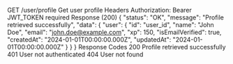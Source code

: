 GET
/user/profile
Get user profile
Headers
Authorization: Bearer JWT_TOKEN required
Response (200)
{
                                    "status": "OK",
                                    "message": "Profile retrieved successfully",
                                    "data": {
                                    "user": {
                                    "id": "user_id",
                                    "name": "John Doe",
                                    "email": "john.doe@example.com",
                                    "xp": 150,
                                    "isEmailVerified": true,
                                    "createdAt": "2024-01-01T00:00:00.000Z",
                                    "updatedAt": "2024-01-01T00:00:00.000Z"
                                    }
                                    }
                                    }
Response Codes
200
Profile retrieved successfully
401
User not authenticated
404
User not found